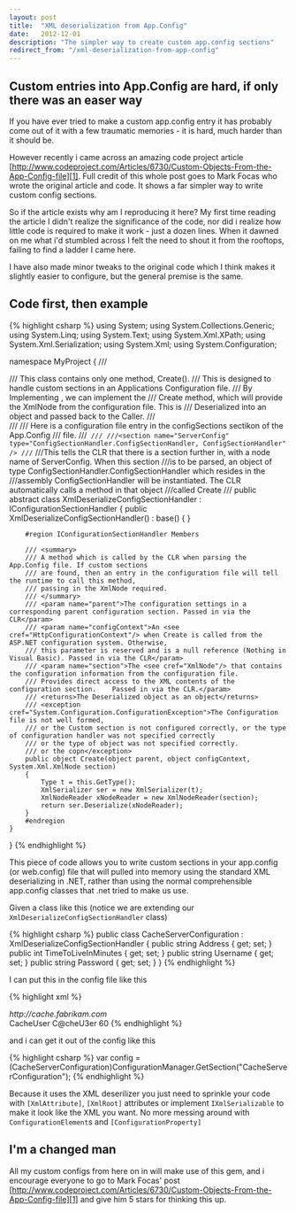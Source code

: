 ```yaml
---
layout: post
title:  "XML deserialization from App.Config"
date:   2012-12-01
description: "The simpler way to create custom app.config sections"
redirect_from: "/xml-deserialization-from-app-config"
---
```


## Custom entries into App.Config are hard, if only there was an easer way

If you have ever tried to make a custom app.config entry it has probably come out of it with a few traumatic memories - it is hard, much harder than it should be.

However recently i came across an amazing code project article [http://www.codeproject.com/Articles/6730/Custom-Objects-From-the-App-Config-file][1]. Full credit of this whole post goes to Mark Focas who wrote the original article and code. It shows a far simpler way to write custom config sections.

So if the article exists why am I reproducing it here?  My first time reading the article I didn't realize the significance of the code, nor did i realize how little code is required to make it work - just a dozen lines. When it dawned on me what i'd stumbled across I felt the need to shout it from the rooftops, failing to find a ladder I came here. 

I have also made minor tweaks to the original code which I think makes it slightly easier to configure, but the general premise is the same.


## Code first, then example

{% highlight csharp %}
using System;
using System.Collections.Generic;
using System.Linq;
using System.Text;
using System.Xml.XPath;
using System.Xml.Serialization;
using System.Xml;
using System.Configuration;

namespace MyProject
{
	/// <summary>
	/// This class contains only one method, Create().
	/// This is designed to handle custom sections in an Applications Configuration file.
	/// By Implementing <see cref="IConfigurationSectionHandler"/>, we can implement the
	/// Create method, which will provide the XmlNode from the configuration file. This is
	/// Deserialized into an object and passed back to the Caller.
	/// </summary>
	/// <example>
	/// Here is a configuration file entry in the <c>configSections</c> sectikon of the <c>App.Config</c>
	/// file.
	///<code>	///
	///&lt;section name="ServerConfig" type="ConfigSectionHandler.ConfigSectionHandler, ConfigSectionHandler" /&gt;
	///</code>
	///This tells the CLR that there is a section further in, with a node name of <c>ServerConfig</c>. When this section
	///is to be parsed, an object of type <c>ConfigSectionHandler.ConfigSectionHandler</c> which resides in the 
	///assembly <c>ConfigSectionHandler</c> will be instantiated. The CLR automatically calls a method in that object
	///called <c>Create</c>
	///</example>
	public abstract class XmlDeserializeConfigSectionHandler : IConfigurationSectionHandler
	{
		public XmlDeserializeConfigSectionHandler()
			: base()
		{
		}

		#region IConfigurationSectionHandler Members

		/// <summary>
		/// A method which is called by the CLR when parsing the App.Config file. If custom sections
		/// are found, then an entry in the configuration file will tell the runtime to call this method,
		/// passing in the XmlNode required.
		/// </summary>
		/// <param name="parent">The configuration settings in a corresponding parent configuration section. Passed in via the CLR</param>
		/// <param name="configContext">An <see cref="HttpConfigurationContext"/> when Create is called from the ASP.NET configuration system. Otherwise, 
		/// this parameter is reserved and is a null reference (Nothing in Visual Basic). Passed in via the CLR</param>
		/// <param name="section">The <see cref="XmlNode"/> that contains the configuration information from the configuration file. 
		/// Provides direct access to the XML contents of the configuration section. 	Passed in via the CLR.</param>
		/// <returns>The Deserialized object as an object</returns>
		/// <exception cref="System.Configuration.ConfigurationException">The Configuration file is not well formed,
		/// or the Custom section is not configured correctly, or the type of configuration handler was not specified correctly
		/// or the type of object was not specified correctly.
		/// or the copn</exception>
		public object Create(object parent, object configContext, System.Xml.XmlNode section)
		{
			Type t = this.GetType();
			XmlSerializer ser = new XmlSerializer(t);
			XmlNodeReader xNodeReader = new XmlNodeReader(section);
			return ser.Deserialize(xNodeReader);
		}
		#endregion
	}
}
{% endhighlight %}


This piece of code allows you to write custom sections in your app.config (or web.config) file that will pulled into memory using the standard XML deserializing in .NET, rather than using the normal comprehensible app.config classes that .net tried to make us use.

Given a class like this (notice we are extending our `XmlDeserializeConfigSectionHandler` class)

{% highlight csharp %}
public class CacheServerConfiguration : XmlDeserializeConfigSectionHandler
{
	public string Address { get; set; }
	public int TimeToLiveInMinutes { get; set; }
	public string Username { get; set; }
	public string Password { get; set; }
}
{% endhighlight %}

I can put this in the config file like this

{% highlight xml %}
<?xml version="1.0" encoding="utf-8" ?>
<configuration>

  <configSections>
    <!-- Need to use full reference with [namespace].[typename], [assembly] -->
    <!-- The section name will need to be teh same as the classname for deserialization to work -->
    <section name="CacheServerConfiguration" type="MyProject.CacheServerConfiguration, MyProject"/>
  </configSections>

  <CacheServerConfiguration>
	<Address>http://cache.fabrikam.com</Address>
	<Username>CacheUser</Username>
	<Password>C@cheU3er</Password>
	<TimeToLiveInMinutes>60</TimeToLiveInMinutes>
  </CacheServerConfiguration>
  
</configuration>
{% endhighlight %}

and i can get it out of the config like this

{% highlight csharp %}
var config = (CacheServerConfiguration)ConfigurationManager.GetSection("CacheServerConfiguration");
{% endhighlight %}

Because it uses the XML deserilizer you just need to sprinkle your code with `[XmlAttribute]`, `[XmlRoot]` attributes or implement `IXmlSerializable` to make it look like the XML you want. No more messing around with `ConfigurationElement`s and `[ConfigurationProperty]`

## I'm a changed man

All my custom configs from here on in will make use of this gem, and i encourage everyone to go to Mark Focas' post [http://www.codeproject.com/Articles/6730/Custom-Objects-From-the-App-Config-file][1] and give him 5 stars for thinking this up.


  [1]: http://www.codeproject.com/Articles/6730/Custom-Objects-From-the-App-Config-file